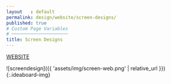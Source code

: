 ```yaml
---
layout   : default
permalink: design/website/screen-designs/
published: true
# Custom Page Variables
# ─────────────────────
title: Screen Designs
---
```


<a href="https://xd.adobe.com/view/c32daee1-53ad-4c19-52b6-9eb939324319-b51c/" target="_blank"> WEBSITE </a>

![screendesign]({{ 'assets/img/screen-web.png' | relative_url }}){:.ideaboard-img}